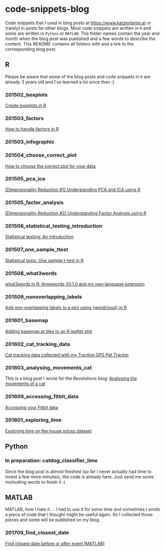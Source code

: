 # code-snippets-blog
Code snippets that I used in blog posts at https://www.katzentante.at or (rarely) in posts for other blogs. Most code snippets are written in `R` and some are written in `Python` or `MATLAB`. The folder names contain the year and month when the blog post was published and a few words to describe the content. This README contains all folders with and a link to the corresponding blog post.

## R

Please be aware that some of the blog posts and code snippets in `R` are already 3 years old and I've learned a lot since then :) 

### 201502_boxplots

[Create boxplots in R](https://www.katzentante.at/create-boxplots-in-r/)

### 201503_factors

[How to handle factors in R](https://www.katzentante.at/how-to-handle-factors-in-r/)

### 201503_infographic

### 201504_choose_correct_plot

[How to choose the correct plot for your data](https://www.katzentante.at/how-to-choose-the-correct-plot-for-your-data/)

### 201505_pca_ica

[[Dimensionality Reduction #1] Understanding PCA and ICA using R](https://www.katzentante.at/dimensionality-reduction-1-understanding-pca-and-ica-using-r/)

### 201505_factor_analysis

[[Dimensionality Reduction #2] Understanding Factor Analysis using R](https://www.katzentante.at/dimensionality-reduction-2-understanding-factor-analysis-using-r/)

### 201506_statistical_testing_introduction

[Statistical testing: An introduction](https://www.katzentante.at/statistical-testing-an-introduction/)

### 201507_one_sample_ttest

[Statistical tests: One sample t-test in R](https://www.katzentante.at/one-sample-t-test-using-r/)

### 201508_what3words

[what3words in R: threewords V0.1.0 and my own language extension](https://www.katzentante.at/what3words-in-r-threewords-v0-1-0-and-my-own-language-extension/)

### 201509_nonoverlapping_labels

[Add non-overlapping labels to a plot using {wordcloud} in R](https://www.katzentante.at/add-non-overlapping-labels-to-a-plot/)

### 201601_basemap

[Adding basemap.at tiles to an R leaflet plot](https://www.katzentante.at/adding-basemap-at-tiles-to-an-r-leaflet-plot/)

### 201602_cat_tracking_data

[Cat tracking data collected with my Tractive GPS Pet Tracker](https://www.katzentante.at/data-collected-with-my-tractive-gps-pet-tracker/)

### 201603_analysing_movements_cat

This is a blog post I wrote for the Revolutions blog: [Analysing the movements of a cat](http://blog.revolutionanalytics.com/2016/03/analysing-the-movements-of-a-cat.html)

### 201609_accessing_fitbit_data

[Accessing your Fitbit data](https://www.katzentante.at/accessing-fitbit-data/)

### 201801_exploring_lime

[Exploring lime on the house prices dataset](https://www.katzentante.at/lime-on-regression-model-house-prices/)

## Python

### In preparation: catdog_classifier_lime

Since the blog post is almost finished (so far I never actually had time to invest a few more minutes), the code is already here. Just send me some motivating words to finish it :)

## MATLAB

MATLAB, how I hate it ... I had to use it for some time and sometimes I wrote a piece of code that I thought might be useful again. So I collected those pieces and some will be published on my blog.

### 201709_find_closest_date

[Find closest date before or after event (MATLAB)](https://www.katzentante.at/find-closest-date-matlab/)